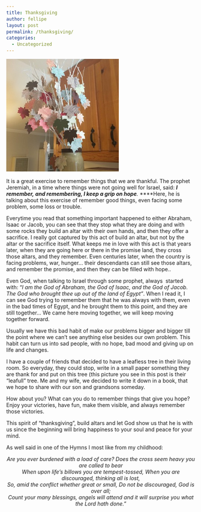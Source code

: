 ```yaml
---
title: Thanksgiving
author: fellipe
layout: post
permalink: /thanksgiving/
categories:
  - Uncategorized
---
```

[<img alt="10256495_800042343390840_2508863785232486101_n" src="/img/posts/2014/11/10256495_800042343390840_2508863785232486101_n-300x300.jpg" width="300" height="300" />][1]

It is a great exercise to remember things that we are thankful. The prophet Jeremiah, in a time where things were not going well for Israel, said: ***I remember, and remembering, I keep a grip on hope**.* ****Here, he is talking about this exercise of remember good things, even facing some problem, some loss or trouble.

Everytime you read that something important happened to either Abraham, Isaac or Jacob, you can see that they stop what they are doing and with some rocks they build an altar with their own hands, and then they offer a sacrifice. I really got captured by this act of build an altar, but not by the altar or the sacrifice itself. What keeps me in love with this act is that years later, when they are going here or there in the promise land, they cross those altars, and they remember. Even centuries later, when the country is facing problems, war, hunger&#8230; their descendants can still see those altars, and remember the promise, and then they can be filled with hope..

Even God, when talking to Israel through some prophet, always  started with: &#8220;*I am the God of Abraham, the God of Isaac, and the God of Jacob. The God who brought thee up out of the land of Egypt&#8221;*. When I read it, I can see God trying to remember them that he was always with them, even in the bad times of Egypt, and he brought them to this point, and they are still together&#8230; We came here moving together, we will keep moving together forward.

Usually we have this bad habit of make our problems bigger and bigger till the point where we can&#8217;t see anything else besides our own problem. This habit can turn us into sad people, with no hope, bad mood and giving up on life and changes.

I have a couple of friends that decided to have a leafless tree in their living room. So everyday, they could stop, write in a small paper something they are thank for and put on this tree (this picture you see in this post is their &#8220;leafull&#8221; tree. Me and my wife, we decided to write it down in a book, that we hope to share with our son and grandsons someday.

How about you? What can you do to remember things that give you hope? Enjoy your victories, have fun, make them visible, and always remember those victories.

This spirit of &#8220;thanksgiving&#8221;, build altars and let God show us that he is with us since the beginning will bring happiness to your soul and peace for your mind.

As well said in one of the Hymns I most like from my childhood:

<p style="text-align: center;">
  <em>Are you ever burdened with a load of care? Does the cross seem heavy you are called to bear<br /> </em><em>When upon life’s billows you are tempest-tossed, When you are discouraged, thinking all is lost,<br /> </em><em>So, amid the conflict whether great or small, Do not be discouraged, God is over all;<br /> </em><em>Count your many blessings, angels will attend and it will surprise you what the Lord hath done.&#8221;</em>
</p>

 [1]: /img/posts/2014/11/10256495_800042343390840_2508863785232486101_n.jpg